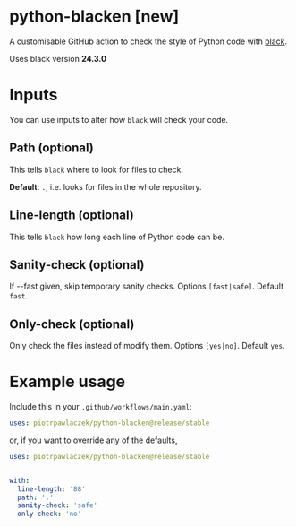 # python-blacken [new]

A customisable GitHub action to check the style of Python code with [black](https://github.com/psf/black).

Uses black version **24.3.0**

# Inputs
You can use inputs to alter how `black` will check your code.

## Path (optional)
This tells `black` where to look for files to check.

**Default**: `.`, i.e. looks for files in the whole repository.

## Line-length (optional)
This tells `black` how long each line of Python code can be.

## Sanity-check (optional)
If --fast given, skip temporary sanity checks. Options `[fast|safe]`. Default `fast`.

## Only-check (optional)
Only check the files instead of modify them. Options `[yes|no]`. Default `yes`.

# Example usage
Include this in your `.github/workflows/main.yaml`:

```yaml
uses: piotrpawlaczek/python-blacken@release/stable

```
or, if you want to override any of the defaults,

```yaml
uses: piotrpawlaczek/python-blacken@release/stable


with:
  line-length: '88'
  path: '.'
  sanity-check: 'safe'
  only-check: 'no'
```

